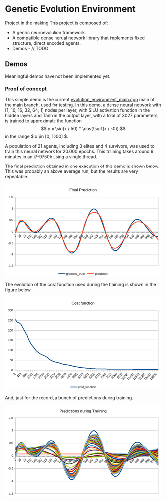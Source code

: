 # Genetic Evolution Environment
Project in the making
This project is composed of:
- A genric neuroevolution framework.
- A compatible dense nerual network library that implements fixed structure, direct encoded agents.
- Demos - // TODO

## Demos

Meaningful demos have not been implemented yet.

### Proof of concept

This simple demo is the current [evolution_environment_main.cpp](./EvolutionEnvironment/evolution_environment_main.cpp) main of the main branch, used for testing. In this demo, a dense neural network with [1, 16, 16, 32, 64, 1] nodes per layer, with SiLU activation function in the hidden layers and Tanh in the output layer, with a total of 3027 parameters, is trained to approximate the function $$ y = \sin(x / 50) * \cos(\sqrt(x / 50)) $$ in the range $ x \in [0, 1000] $.

A population of 21 agents, including 3 elites and 4 survivors, was used to train this neural network for 20.000 epochs. This training takes around 9 minutes in an i7-9750h using a single thread.

The final prediction obtained in one execution of this demo is shown below. This was probably an above average run, but the results are very repeatable.

![Final Prediction](./Demos/Proof-of-concept/prediction.png)

The evolution of the cost function used during the training is shown in the figure below.

![Cost Function](./Demos/Proof-of-concept/cost_function.png)

And, just for the record, a bunch of predictions during training.

![Intermediate Predictions](./Demos/Proof-of-concept/intermediate_predictions.png)